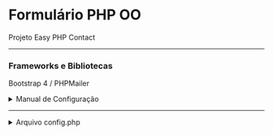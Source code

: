 # Formulário PHP OO

Projeto Easy PHP Contact

 ***

### Frameworks e Bibliotecas

Bootstrap 4
/ PHPMailer

<details>
<summary>Manual de Configuração</summary>
<br>
Sumário
<br><br>
<pre>
1-Configuração do recebimento de email
2-Alteração do Template
3-AutoResponder
4-Assunto da Mensagem
5-Configuração de Redirecionamento
6-Configuração de Mensagem de Sucesso
7-Configuração das Mensagens de Erro
8-Autenticação SMTP
9-Configuração das Informações do Formulário
10-Display e Botão de Enviar
11-Arquivo de Validação
12-Css e Js Para Personalizações
 
</pre>
</details>

---

<details>
<summary>Arquivo config.php</summary>
<br>
<br><br>
<pre>
Acesse a pasta forms/easy_budget/inc/config.php
Neste arquivo encontrar-se toda a parte de configuração do projeto. 

***
1- $yourEmail = 'informe seu email'
2- $contactTemplate = 'Escolha o template do formulário de acordo com o arquivo css'
3- $autoResponder = 'Se for usar o autoresponder, deixe true, caso contrário, coloque false'
4- $defaultSubject = 'Coloque o assunto do formulário, ex: Solicitação de Proposta'
5-$enableRedirection = 'Caso queira redirecionar seu usuário para uma determinada páginas após o preenchimento das informações, coloque true, caso contrário, deixe false'
6-$redirectToURL = 'Se colocar (true) como resposta anterior, digite aqui a url para onde o usuário será redirecionado'
7-$successMessage = 'Essa é a mensagem que irá aparecer caso você não redirecione o usuário para nenhuma página'

***
Configurando mensagens de erro

Para configurar e personalizar mensagem de erro, altere as informações dessas variáveis

	$emptyField
	$invalidEmail 
	$invalidCaptcha
	$maxAllowedCharacter 
	$maxAllowedFileSize 
	$invalidPhoneNumber 

Autenticação SMTP

Para configurar o envioieo re 




</pre>
</details>

